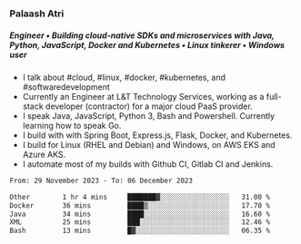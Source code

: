 ### Palaash Atri

##### Engineer • Building cloud-native SDKs and microservices with Java, Python, JavaScript, Docker and Kubernetes • Linux tinkerer • Windows user

- I talk about #cloud, #linux, #docker, #kubernetes, and #softwaredevelopment
- Currently an Engineer at L&T Technology Services, working as a full-stack developer (contractor) for a major cloud PaaS provider.
- I speak Java, JavaScript, Python 3, Bash and Powershell. Currently learning how to speak Go.
- I build with with Spring Boot, Express.js, Flask, Docker, and Kubernetes.
- I build for Linux (RHEL and Debian) and Windows, on AWS EKS and Azure AKS.
- I automate most of my builds with Github CI, Gitlab CI and Jenkins.

<!--
**palaashatri/palaashatri** is a ✨ _special_ ✨ repository because its `README.md` (this file) appears on your GitHub profile.

Here are some ideas to get you started:

- 🔭 I’m currently working on ...
- 🌱 I’m currently learning ...
- 👯 I’m looking to collaborate on ...
- 🤔 I’m looking for help with ...
- 💬 Ask me about ...
- 📫 How to reach me: ...
- 😄 Pronouns: ...
- ⚡ Fun fact: ...
-->

<!--START_SECTION:waka-->

```txt
From: 29 November 2023 - To: 06 December 2023

Other        1 hr 4 mins     ███████▓░░░░░░░░░░░░░░░░░   31.00 %
Docker       36 mins         ████▒░░░░░░░░░░░░░░░░░░░░   17.70 %
Java         34 mins         ████░░░░░░░░░░░░░░░░░░░░░   16.60 %
XML          25 mins         ███░░░░░░░░░░░░░░░░░░░░░░   12.46 %
Bash         13 mins         █▓░░░░░░░░░░░░░░░░░░░░░░░   06.35 %
```

<!--END_SECTION:waka-->
